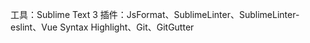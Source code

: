 
工具：Sublime Text 3
插件：JsFormat、SublimeLinter、SublimeLinter-eslint、Vue Syntax Highlight、Git、GitGutter
